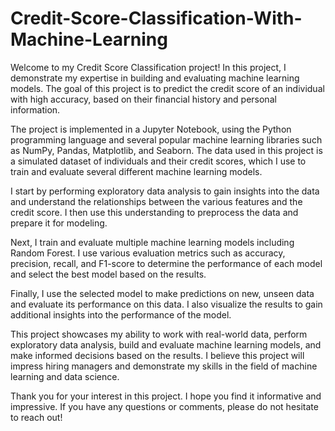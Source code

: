 # Credit-Score-Classification-With-Machine-Learning
Welcome to my Credit Score Classification project! In this project, I demonstrate my expertise in building and evaluating machine learning models. The goal of this project is to predict the credit score of an individual with high accuracy, based on their financial history and personal information.

The project is implemented in a Jupyter Notebook, using the Python programming language and several popular machine learning libraries such as NumPy, Pandas, Matplotlib, and Seaborn. The data used in this project is a simulated dataset of individuals and their credit scores, which I use to train and evaluate several different machine learning models.

I start by performing exploratory data analysis to gain insights into the data and understand the relationships between the various features and the credit score. I then use this understanding to preprocess the data and prepare it for modeling.

Next, I train and evaluate multiple machine learning models including Random Forest. I use various evaluation metrics such as accuracy, precision, recall, and F1-score to determine the performance of each model and select the best model based on the results.

Finally, I use the selected model to make predictions on new, unseen data and evaluate its performance on this data. I also visualize the results to gain additional insights into the performance of the model.

This project showcases my ability to work with real-world data, perform exploratory data analysis, build and evaluate machine learning models, and make informed decisions based on the results. I believe this project will impress hiring managers and demonstrate my skills in the field of machine learning and data science.

Thank you for your interest in this project. I hope you find it informative and impressive. If you have any questions or comments, please do not hesitate to reach out!
